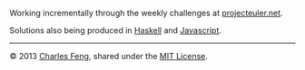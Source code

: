 Working incrementally through the weekly challenges at [projecteuler.net](http://projecteuler.net/problems).

Solutions also being produced in [Haskell](https://github.com/charlesfeng/euler.hs) and [Javascript](https://github.com/charlesfeng/euler.js).

---

© 2013 [Charles Feng](https://github.com/charlesfeng), shared under the [MIT License](http://www.opensource.org/licenses/mit).